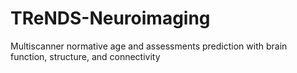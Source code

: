 # TReNDS-Neuroimaging
Multiscanner normative age and assessments prediction with brain function, structure, and connectivity
